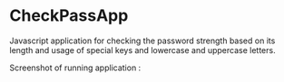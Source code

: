 # CheckPassApp

Javascript application for checking the password strength based on its length and usage of special keys and lowercase and uppercase letters.

Screenshot of running application :

